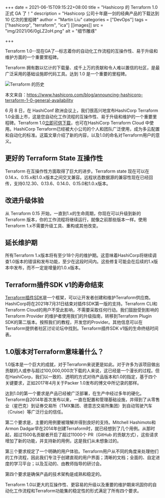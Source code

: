 +++
date = 2021-06-15T09:15:22+08:00
title = "Hashicorp 的 Terraform 1.0 正式 GA 了！"
description = "Hashicorp 公司十年磨一剑的经典产品的下载达到 10 亿次的里程碑"
author = "Martin Liu"
categories = ["DevOps"]
tags = ["hashicorp", "terraform", "ica"]
[[images]]
  src = "img/2021/06/0gLZ2oH.png"
  alt = "细节雕琢"

+++

Terraform 1.0--现在GA了--标志着你的自动化工作流程的互操作性、易于升级和维护方面的一个重要里程碑。

<!--more-->

Terraform 拥有数以亿计的下载量、成千上万的贡献和令人难以置信的社区，是最广泛采用的基础设施即代码工具。达到 1.0 是一个重要的里程碑。



![Terraform 的历史](https://elasticstack-1300734579.cos.ap-nanjing.myqcloud.com/2021-06-15-terrafor-history.png)

本文来自：https://www.hashicorp.com/blog/announcing-hashicorp-terraform-1-0-general-availability

6 月 8 日，在 HashiConf 欧洲会议上，我们很高兴地宣布HashiCorp Terraform 1.0全面上市，这是您自动化工作流程的互操作性、易于升级和维护的一个重要里程碑。Terraform 1.0[立即可供下载](https://www.terraform.io/downloads.html)，也可在HashiCorp Terraform Cloud 中使用。HashiCorp Terraform已经被大小公司的个人和团队广泛使用，成为多云配置和自动化的标准。这篇文章介绍了新的内容，以及1.0的命名对Terraform用户的意义。



## 更好的 Terraform State 互操作性

Terraform 在互操作性方面取得了巨大的进步。Terraform state 现在可以在0.14.x、0.15.x和1.0.x版本之间交叉兼容。远程状态数据源的兼容性现在已经回传，支持0.12.30、0.13.6、0.14.0、0.15.0和1.0.x版本。

## 改进升级体验

从 Terraform 0.15 开始，一直到1.x的生命周期，你现在可以升级到新的 Terraform 版本，你的工作流程将继续运行，就像之前那些版本一样。使用Terraform 1.x不需要升级工具、重构或其他改变。

## 延长维护期

所有Terraform 1.x版本将有至少18个月的维护期。这意味着HashiCorp将继续调查1.0版本的错误和发布功能，至少在这段时间内。这些修复可能会在后续的1.x版本中发布，而不一定是增量的1.0.x版本。

## Terraform插件SDK v1的寿命结束

[Terraform插件SDK](https://github.com/hashicorp/terraform-plugin-sdk/)是一个框架，可以让开发者创建和维护Terraform供应商。HashiCorp将在2021年7月31日结束对插件SDK第一版的支持。Terraform CLI和Terraform Cloud的用户不受此影响，不需要采取任何行动。我们鼓励受到影响的 Terraform Provider 的维护者使用我们的升级指南，转移到Terraform Plugin SDK的第二版本。按照我们的教程，开发您的Provider。其他信息可以在Terraform提供者社区讨论论坛中找到。Terraform插件SDK v1版的生命终结时间表。

## 1.0版本对Terraform意味着什么？

1.0版本是一个巨大的成就，对于Terraform来说更是如此。对于许多为该项目做出贡献的人或参与超过100,000,000次下载的人来说，这已经是一个漫长的过程。但在HashiCorp，我们以一致的、透明的方式对待产品版本和1.0的指定，基于四个关键要求，正如2017年4月关于Packer 1.0发布的博文中所记录的那样。

达到1.0的第一个要求是产品已经被广泛部署，在生产中经过多年的硬化。Terraform自2014年首次发布以来，一直在配置和管理基础设施，并得到了从零售业（星巴克）到证券交易所（TMX集团、德意志交易所集团）到自动驾驶汽车（Cruise）等广泛行业的信任。

第二个要求是，主要的用例要被理解并得到良好的支持。Mitchell Hashimoto和Armon Dadgar早在2014年创建Terraform时，就已经想到了几个用例。从那时起，超过1500名贡献者开启了超过11000个 PR（GitHub 的贡献方式），这些请求增加了新的功能，并支持新的用例，这是我们从未想象过的。

第三个要求规定了一个明确的用户体验。Terraform用户从不同的角度来处理他们的工作流程，因此我们专注于创建直观的用户界面；清晰的文档；全面的、自定进度的学习平台；以及互动的、由教师指导的研讨会。

第四个要求是确保产品的技术架构是成熟和稳定的。

Terraform 1.0以更大的互操作性、更容易的升级以及重要的维护期来巩固你的自动化工作流程和Terraform功能集的稳定性的形式满足了所有四个要求。

